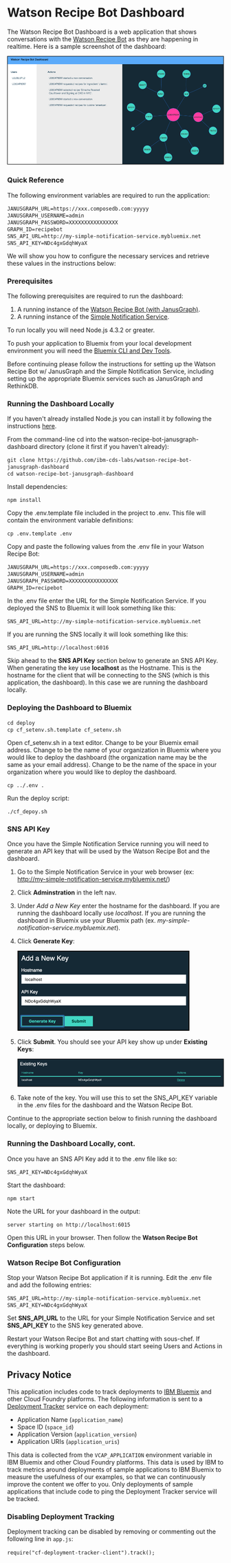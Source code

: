 # Watson Recipe Bot Dashboard

The Watson Recipe Bot Dashboard is a web application that shows conversations with the 
[Watson Recipe Bot](https://github.com/ibm-cds-labs/watson-recipe-bot-nodejs-janusgraph) as they are happening in realtime.
Here is a sample screenshot of the dashboard:

![Watson Recipe Bot Dashboard](screenshots/dashboard1.png?rev=2&raw=true)

### Quick Reference

The following environment variables are required to run the application:

```
JANUSGRAPH_URL=https://xxx.composedb.com:yyyyy
JANUSGRAPH_USERNAME=admin
JANUSGRAPH_PASSWORD=XXXXXXXXXXXXXXXX
GRAPH_ID=recipebot
SNS_API_URL=http://my-simple-notification-service.mybluemix.net
SNS_API_KEY=NDc4gxGdqhWyaX
```
We will show you how to configure the necessary services and retrieve these values in the instructions below:

### Prerequisites

The following prerequisites are required to run the dashboard:

1. A running instance of the [Watson Recipe Bot (with JanusGraph)](https://github.com/ibm-cds-labs/watson-recipe-bot-nodejs-janusgraph).
2. A running instance of the [Simple Notification Service](https://github.com/ibm-cds-labs/simple-notification-service).

To run locally you will need Node.js 4.3.2 or greater.

To push your application to Bluemix from your local development environment you will need the [Bluemix CLI and Dev Tools](https://console.ng.bluemix.net/docs/starters/install_cli.html).

Before continuing please follow the instructions for setting up the Watson Recipe Bot w/ JanusGraph and the Simple Notification Service,
including setting up the appropriate Bluemix services such as JanusGraph and RethinkDB.

### Running the Dashboard Locally

If you haven't already installed Node.js you can install it by following the instructions [here](https://nodejs.org/en/).

From the command-line cd into the watson-recipe-bot-janusgraph-dashboard directory (clone it first if you haven't already):

```
git clone https://github.com/ibm-cds-labs/watson-recipe-bot-janusgraph-dashboard
cd watson-recipe-bot-janusgraph-dashboard
```
 
Install dependencies:

```
npm install
```

Copy the .env.template file included in the project to .env. This file will contain the environment variable definitions:

```
cp .env.template .env
```

Copy and paste the following values from the .env file in your Watson Recipe Bot:

```
JANUSGRAPH_URL=https://xxx.composedb.com:yyyyy
JANUSGRAPH_USERNAME=admin
JANUSGRAPH_PASSWORD=XXXXXXXXXXXXXXXX
GRAPH_ID=recipebot
```

In the .env file enter the URL for the Simple Notification Service. If you deployed the SNS to Bluemix it will look something like this:
 
```
SNS_API_URL=http://my-simple-notification-service.mybluemix.net
```

If you are running the SNS locally it will look something like this:

```
SNS_API_URL=http://localhost:6016
```

Skip ahead to the **SNS API Key** section below to generate an SNS API Key. When generating the key use **localhost** as the Hostname.
This is the hostname for the client that will be connecting to the SNS (which is this application, the dashboard).
In this case we are running the dashboard locally.

### Deploying the Dashboard to Bluemix

```
cd deploy
cp cf_setenv.sh.template cf_setenv.sh
```

Open cf_setenv.sh in a text editor.
Change *<EMAIL>* to be your Bluemix email address.
Change *<ORG>* to be the name of your organization in Bluemix  where you would like to deploy the dashboard (the organization name may be the same as your email address).
Change *<SPACE>* to be the name of the space in your organization where you would like to deploy the dashboard.

```
cp ../.env .
```

Run the deploy script:

```
./cf_depoy.sh
```

### SNS API Key

Once you have the Simple Notification Service running you will need to generate an API key that will be used by the Watson Recipe Bot and the dashboard.

1. Go to the Simple Notification Service in your web browser (ex: http://my-simple-notification-service.mybluemix.net/)
2. Click **Adminstration** in the left nav.
3. Under *Add a New Key*  enter the hostname for the dashboard. If you are running the dashboard locally use *localhost*.
If you are running the dashboard in Bluemix use your Bluemix path (ex. *my-simple-notification-service.mybluemix.net*).  
4. Click **Generate Key**:

    ![SNS](screenshots/sns_apikey1.png?rev=1&raw=true)

5. Click **Submit**. You should see your API key show up under **Existing Keys**: 

    ![SNS](screenshots/sns_apikey2.png?rev=1&raw=true)
    
6. Take note of the key. You will use this to set the SNS_API_KEY variable in the .env files for the dashboard and the Watson Recipe Bot.

Continue to the appropriate section below to finish running the dashboard locally, or deploying to Bluemix.

### Running the Dashboard Locally, cont.

 Once you have an SNS API Key add it to the .env file like so:

```
SNS_API_KEY=NDc4gxGdqhWyaX
```

Start the dashboard:

```
npm start
```

Note the URL for your dashboard in the output:

```
server starting on http://localhost:6015
```

Open this URL in your browser. Then follow the **Watson Recipe Bot Configuration** steps below.

### Watson Recipe Bot Configuration

Stop your Watson Recipe Bot application if it is running. Edit the .env file and add the following entries:

```
SNS_API_URL=http://my-simple-notification-service.mybluemix.net
SNS_API_KEY=NDc4gxGdqhWyaX
```

Set **SNS_API_URL** to the URL for your Simple Notification Service and set **SNS_API_KEY** to the SNS key generated above.

Restart your Watson Recipe Bot and start chatting with sous-chef.
If everything is working properly you should start seeing Users and Actions in the dashboard.

## Privacy Notice

This application includes code to track deployments to [IBM Bluemix](https://www.bluemix.net/) and other Cloud Foundry platforms. The following information is sent to a [Deployment Tracker](https://github.com/cloudant-labs/deployment-tracker) service on each deployment:

* Application Name (`application_name`)
* Space ID (`space_id`)
* Application Version (`application_version`)
* Application URIs (`application_uris`)

This data is collected from the `VCAP_APPLICATION` environment variable in IBM Bluemix and other Cloud Foundry platforms. This data is used by IBM to track metrics around deployments of sample applications to IBM Bluemix to measure the usefulness of our examples, so that we can continuously improve the content we offer to you. Only deployments of sample applications that include code to ping the Deployment Tracker service will be tracked.

### Disabling Deployment Tracking

Deployment tracking can be disabled by removing or commenting out the following line in `app.js`:

`require("cf-deployment-tracker-client").track();`